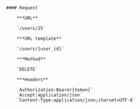     #### Request

        ***URL**

        `/users/25`

        ***URL template**

        `/users/{user_id}`

        ***Method**

        `DELETE`

        ***Headers**

        `Authorization:Bearer{token}`
        `Accept:application/json`
        `Content-Type:application/json;charset=UTF-8`
